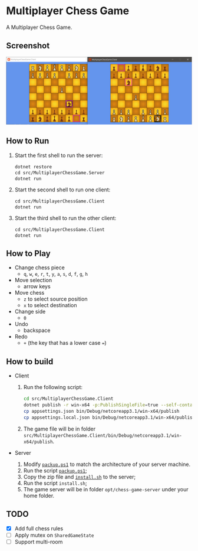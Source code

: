 # Multiplayer Chess Game

A Multiplayer Chess Game.

## Screenshot

![](img/2020-10-11-15-51-22.png)

## How to Run

1. Start the first shell to run the server:

    ```
    dotnet restore
    cd src/MultiplayerChessGame.Server
    dotnet run
    ```

1. Start the second shell to run one client:

    ```
    cd src/MultiplayerChessGame.Client
    dotnet run
    ```

1. Start the third shell to run the other client:

    ```
    cd src/MultiplayerChessGame.Client
    dotnet run
    ```

## How to Play

- Change chess piece
    - `q`, `w`, `e`, `r`, `t`, `y`, `a`, `s`, `d`, `f`, `g`, `h`
- Move selection
    - arrow keys
- Move chess
    - `z` to select source position
    - `x` to select destination
- Change side
    - `0`
- Undo
    - backspace
- Redo
    - `+` (the key that has a lower case `=`)

## How to build

- Client

    1. Run the following script:

        ```sh
        cd src/MultiplayerChessGame.Client
        dotnet publish -r win-x64 -p:PublishSingleFile=true --self-contained true
        cp appsettings.json bin/Debug/netcoreapp3.1/win-x64/publish
        cp appsettings.local.json bin/Debug/netcoreapp3.1/win-x64/publish
        ```
    
    1. The game file will be in folder `src/MultiplayerChessGame.Client/bin/Debug/netcoreapp3.1/win-x64/publish`.

- Server

    1. Modify [`packup.ps1`](packup.ps1) to match the architecture of your server machine.
    1. Run the script [`packup.ps1`](packup.ps1);
    1. Copy the zip file and [`install.sh`](install.sh) to the server;
    1. Run the script `install.sh`;
    1. The game server will be in folder `opt/chess-game-server` under your home folder.

## TODO

- [x] Add full chess rules
- [ ] Apply mutex on `SharedGameState`
- [ ] Support multi-room
